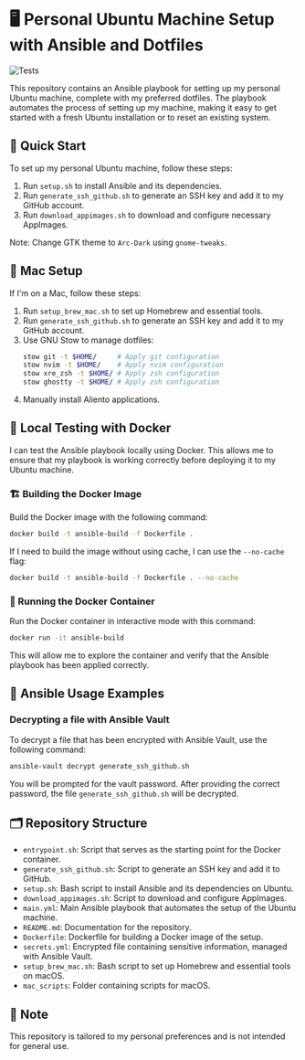 # 🖥️ Personal Ubuntu Machine Setup with Ansible and Dotfiles

![Tests](https://github.com/dombean/ansible/actions/workflows/main.yml/badge.svg)

This repository contains an Ansible playbook for setting up my personal Ubuntu machine,
complete with my preferred dotfiles. The playbook automates the process of setting up
my machine, making it easy to get started with a fresh Ubuntu installation or to
reset an existing system.

## 🚀 Quick Start

To set up my personal Ubuntu machine, follow these steps:

1. Run `setup.sh` to install Ansible and its dependencies.
2. Run `generate_ssh_github.sh` to generate an SSH key and add it to my GitHub account.
3. Run `download_appimages.sh` to download and configure necessary AppImages.

Note: Change GTK theme to `Arc-Dark` using `gnome-tweaks`.

## 🍏 Mac Setup

If I'm on a Mac, follow these steps:

1. Run `setup_brew_mac.sh` to set up Homebrew and essential tools.
2. Run `generate_ssh_github.sh` to generate an SSH key and add it to my GitHub account.
3. Use GNU Stow to manage dotfiles:
    ```bash
    stow git -t $HOME/     # Apply git configuration
    stow nvim -t $HOME/    # Apply nvim configuration
    stow xre_zsh -t $HOME/ # Apply zsh configuration
    stow ghostty -t $HOME/ # Apply zsh configuration
    ```
4. Manually install Aliento applications.

## 🐳 Local Testing with Docker

I can test the Ansible playbook locally using Docker. This allows me to ensure that
my playbook is working correctly before deploying it to my Ubuntu machine.

### 🏗️ Building the Docker Image

Build the Docker image with the following command:

```bash
docker build -t ansible-build -f Dockerfile .
```

If I need to build the image without using cache, I can use the `--no-cache` flag:

```bash
docker build -t ansible-build -f Dockerfile . --no-cache
```

### 🏃 Running the Docker Container

Run the Docker container in interactive mode with this command:

```bash
docker run -it ansible-build
```

This will allow me to explore the container and verify that the Ansible
playbook has been applied correctly.

## 📝 Ansible Usage Examples

### Decrypting a file with Ansible Vault

To decrypt a file that has been encrypted with Ansible Vault, use the following command:

```bash
ansible-vault decrypt generate_ssh_github.sh
```

You will be prompted for the vault password. After providing the correct password,
the file `generate_ssh_github.sh` will be decrypted.

## 🗂️ Repository Structure

- `entrypoint.sh`: Script that serves as the starting point for the Docker container.
- `generate_ssh_github.sh`: Script to generate an SSH key and add it to GitHub.
- `setup.sh`: Bash script to install Ansible and its dependencies on Ubuntu.
- `download_appimages.sh`: Script to download and configure AppImages.
- `main.yml`: Main Ansible playbook that automates the setup of the Ubuntu machine.
- `README.md`: Documentation for the repository.
- `Dockerfile`: Dockerfile for building a Docker image of the setup.
- `secrets.yml`: Encrypted file containing sensitive information, managed with Ansible Vault.
- `setup_brew_mac.sh`: Bash script to set up Homebrew and essential tools on macOS.
- `mac_scripts`: Folder containing scripts for macOS.

## 📝 Note

This repository is tailored to my personal preferences and is not intended for general use.
